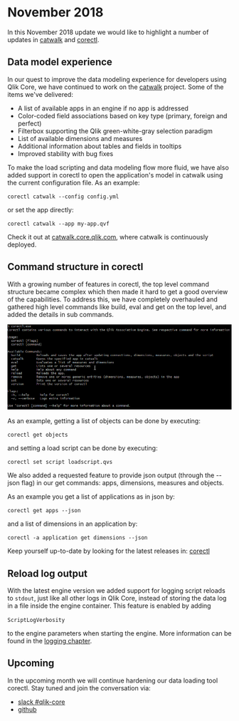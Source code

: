 # November 2018

In this November 2018 update we would like to highlight a number of updates in
[catwalk](https://github.com/qlik-oss/catwalk) and [corectl](https://github.com/qlik-oss/corectl).

## Data model experience

In our quest to improve the data modeling experience for developers using Qlik Core, we have continued to work on the
[catwalk](https://github.com/qlik-oss/catwalk) project. Some of the items we've delivered:

* A list of available apps in an engine if no app is addressed
* Color-coded field associations based on key type (primary, foreign and perfect)
* Filterbox supporting the Qlik green-white-gray selection paradigm
* List of available dimensions and measures
* Additional information about tables and fields in tooltips
* Improved stability with bug fixes

To make the load scripting and data modeling flow more fluid, we have also added support in corectl to open the application's
model in catwalk using the current configuration file. As an example:

```qlik
corectl catwalk --config config.yml
```

or set the app directly:

```qlik
corectl catwalk --app my-app.qvf
```

Check it out at [catwalk.core.qlik.com](https://catwalk.core.qlik.com), where catwalk is continuously deployed.

## Command structure in corectl

With a growing number of features in corectl, the top level command structure became complex which then made it hard to get
a good overview of the capabilities. To address this, we have completely overhauled and gathered high level commands
like build, eval and get on the top level, and added the details in sub commands.

![screenshot](../images/corectl.png)

As an example, getting a list of objects can be done by executing:

```qlik
corectl get objects
```

and setting a load script can be done by executing:

```qlik
corectl set script loadscript.qvs
```

We also added a requested feature to provide json output (through the --json flag) in our get commands:
apps, dimensions, measures and objects.

As an example you get a list of applications as in json by:

```qlik
corectl get apps --json
```

and a list of dimensions in an application by:

```qlik
corectl -a application get dimensions --json
```

Keep yourself up-to-date by looking for the latest releases in:
[corectl](https://github.com/qlik-oss/corectl)

## Reload log output

With the latest engine version we added support for logging script reloads to `stdout`, just like all other logs in
Qlik Core, instead of storing the data log in a file inside the engine container. This feature is enabled by adding

```ScriptLogVerbosity```

to the engine parameters when starting the engine. More information can be found in the
[logging chapter](../services/qix-engine/logging/#log-types).

## Upcoming

In the upcoming month we will continue hardening our data loading tool corectl. Stay tuned and join the conversation via:

* [slack #qlik-core](https://qlik-branch.slack.com/channels/qlik-core)
* [github](https://github.com/qlik-oss)
